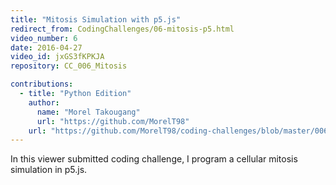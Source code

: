 ```yaml
---
title: "Mitosis Simulation with p5.js"
redirect_from: CodingChallenges/06-mitosis-p5.html
video_number: 6
date: 2016-04-27
video_id: jxGS3fKPKJA
repository: CC_006_Mitosis

contributions:
  - title: "Python Edition"
    author:
      name: "Morel Takougang"
      url: "https://github.com/MorelT98"
    url: "https://github.com/MorelT98/coding-challenges/blob/master/006_mitosis.py"
---
```


In this viewer submitted coding challenge, I program a cellular mitosis simulation in p5.js.
